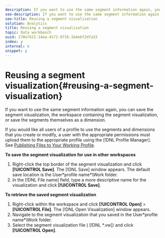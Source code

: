 ```yaml
---
description: If you want to use the same segment information again, you can save the segment visualization, the workspace containing the segment visualization, or save the segments themselves as a dimension.
seo-description: If you want to use the same segment information again, you can save the segment visualization, the workspace containing the segment visualization, or save the segments themselves as a dimension.
seo-title: Reusing a segment visualization
solution: Analytics
title: Reusing a segment visualization
topic: Data workbench
uuid: 270e7621-14aa-4171-971b-1b4ebf2d7a33
index: y
internal: n
snippet: y
---
```


# Reusing a segment visualization{#reusing-a-segment-visualization}

If you want to use the same segment information again, you can save the segment visualization, the workspace containing the segment visualization, or save the segments themselves as a dimension.

If you would like all users of a profile to use the segments and dimensions that you create or modify, a user with the appropriate permissions must upload them to the appropriate profile using the [!DNL Profile Manager]. See [Publishing Files to Your Working Profile](../../../../home/c-get-started/c-admin-intrf/c-prof-mgr/t-pub-files-wkg-prof.md#task-a0106e010c834d16bd60eef4721b6af9).

**To save the segment visualization for use in other workspaces**

1. Right-click the top border of the segment visualization and click **[!UICONTROL Save]**. The [!DNL Save] window appears. The default save location is the User\*profile name*\Work folder. 
1. In the [!DNL File name] field, type a more descriptive name for the visualization and click **[!UICONTROL Save]**.

**To retrieve the saved segment visualization**

1. Right-click within the workspace and click **[!UICONTROL Open]** > **[!UICONTROL File]**. The [!DNL Open Visualization] window appears. 
1. Navigate to the segment visualization that you saved in the User\*profile name*\Work folder. 
1. Select the segment visualization file ( [!DNL *.vw]) and click **[!UICONTROL Open]**.

